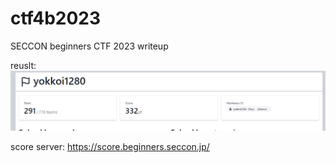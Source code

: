 # ctf4b2023
SECCON beginners CTF 2023 writeup

reuslt:
![Test Image 1](result.png)

score server: https://score.beginners.seccon.jp/
